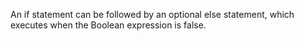 An if statement can be followed by an optional else statement, which executes when the Boolean expression is false.
